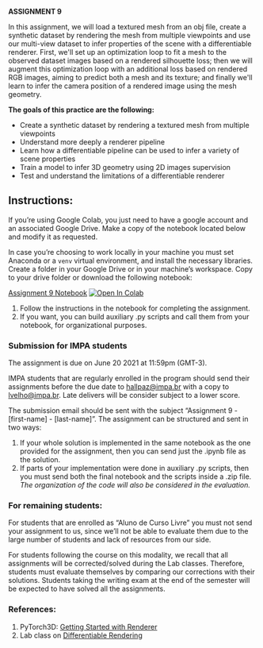 
**ASSIGNMENT 9**

In this assignment, we will load a textured mesh from an obj file, create a synthetic dataset by rendering the mesh from multiple viewpoints and use our multi-view dataset to infer properties of the scene with a differentiable renderer. First, we'll set up an optimization loop to fit a mesh to the observed dataset images based on a rendered silhouette loss; then we will augment this optimization loop with an additional loss based on rendered RGB images, aiming to predict both a mesh and its texture; and finally we'll learn to infer the camera position of a rendered image using the mesh geometry.

**The goals of this practice are the following:**

-  Create a synthetic dataset by rendering a textured mesh from multiple viewpoints
-  Understand more deeply a renderer pipeline 
-  Learn how a differentiable pipeline can be used to infer a variety of scene properties
-  Train a model to infer 3D geometry using 2D images supervision
-  Test and understand the limitations of a differentiable renderer

## Instructions:
If you’re using Google Colab, you just need to have a google account and an associated Google Drive. Make a copy of the notebook located below and modify it as requested.

In case you’re choosing to work locally in your machine you must set Anaconda or a `venv` virtual environment, and install the necessary libraries. Create a folder in your Google Drive or in your machine’s workspace. Copy to your drive folder or download the following notebook:

[Assignment 9 Notebook](https://colab.research.google.com/github/hallpaz/3dsystems21/blob/main/assignments/Assignment9.ipynb)
<a href="https://colab.research.google.com/github/hallpaz/3dsystems21/blob/main/assignments/Assignment9.ipynb" target="_blank"><img src="https://colab.research.google.com/assets/colab-badge.svg" alt="Open In Colab"/></a>

1. Follow the instructions in the notebook for completing the assignment.
2. If you want, you can build auxiliary .py scripts and call them from your notebook, for organizational purposes.

### Submission for IMPA students
The assignment is due on June 20 2021 at 11:59pm (GMT-3).

IMPA students that are regularly enrolled in the program should send their assignments before the due date to [hallpaz@impa.br](mailto:hallpaz@impa.br) with a copy to [lvelho@impa.br](mailto:lvelho@impa.br). Late delivers will be consider subject to a lower score.

The submission email should be sent with the subject “Assignment 9 - [first-name] - [last-name]”. The assignment can be structured and sent in two ways:

1. If your whole solution is implemented in the same notebook as the one provided for the assignment, then you can send just the .ipynb file as the solution. 
2. If parts of your implementation were done in auxiliary .py scripts, then you must send both the final notebook and the scripts inside a .zip file.
*The organization of the code will also be considered in the evaluation.*

### For remaining students:
For students that are enrolled as “Aluno de Curso Livre” you must not send your assignment to us, since we’ll not be able to evaluate them due to the large number of students and lack of resources from our side.

For students following the course on this modality, we recall that all assignments will be corrected/solved during the Lab classes. Therefore, students must evaluate themselves by comparing our corrections with their solutions. Students taking the writing exam at the end of the semester will be expected to have solved all the assignments.

### References:

1. PyTorch3D: [Getting Started with Renderer](https://pytorch3d.org/docs/renderer_getting_started)
2. Lab class on [Differentiable Rendering](assignment8.md)